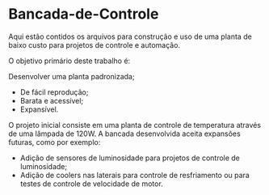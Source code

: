 # Bancada-de-Controle
Aqui estão contidos os arquivos para construção e uso de uma planta de baixo custo para projetos de controle e automação.

O objetivo primário deste trabalho é:

Desenvolver uma planta padronizada;
* De fácil reprodução;
* Barata e acessível;
* Expansível.
  
O projeto inicial consiste em uma planta de controle de temperatura através de uma lâmpada de 120W.
A bancada desenvolvida aceita expansões futuras, como por exemplo:

* Adição de sensores de luminosidade para projetos de controle de luminosidade;
* Adição de coolers nas laterais para controle de resfriamento ou para testes de controle de velocidade de motor.
